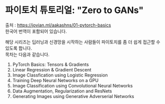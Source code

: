 # 파이토치 튜토리얼: "Zero to GANs"

출처 : https://jovian.ml/aakashns/01-pytorch-basics <br>
한국어 번역이 포함되어 있습니다.

해당 시리즈는 딥러닝과 신경망을 시작하는 사람들이 파이토치를 좀 더 쉽게 접근할 수 있도록 합니다.<br>
목차는 다음과 같습니다.

1. PyTorch Basics: Tensors & Gradients
2. Linear Regression & Gradient Descent
3. Image Classfication using Logistic Regression
4. Training Deep Neural Networks on a GPU
5. Image Classification using Convolutional Neural Networks
6. Data Augmentation, Regularization and ResNets
7. Generating Images using Generative Adverserial Networks
